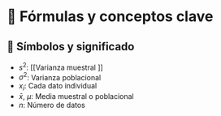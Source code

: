 
# 📘 Fórmulas y conceptos clave

## 📐 Símbolos y significado

- $s^2$: [[Varianza muestral ]] 
- $\sigma^2$: Varianza poblacional  
- $x_i$: Cada dato individual  
- $\bar{x},\ \mu$: Media muestral o poblacional  
- $n$: Número de datos  